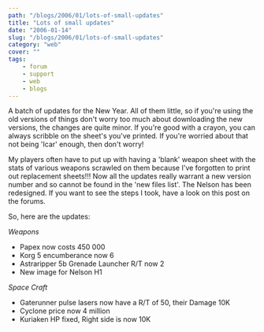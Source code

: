 ```yaml
---
path: "/blogs/2006/01/lots-of-small-updates"
title: "Lots of small updates"
date: "2006-01-14"
slug: "/blogs/2006/01/lots-of-small-updates"
category: "web"
cover: ""
tags:
    - forum
    - support
    - web
    - blogs
---
```

A batch of updates for the New Year. All of them little, so if you're using the old versions of things don't worry too much about downloading the new versions, the changes are quite minor. If you're good with a crayon, you can always scribble on the sheet's you've printed. If you're worried about that not being 'Icar' enough, then don't worry! 

My players often have to put up with having a 'blank' weapon sheet with the stats of various weapons scrawled on them because I've forgotten to print out replacement sheets!!! Now all the updates really warrant a new version number and so cannot be found in the 'new files list'. The Nelson has been redesigned. If you want to see the steps I took, have a look on this post on the forums.

So, here are the updates:

*Weapons*
- Papex now costs 450 000
- Korg 5 encumberance now 6
- Astraripper 5b Grenade Launcher R/T now 2
- New image for Nelson H1

*Space Craft*
- Gaterunner pulse lasers now have a R/T of 50, their Damage 10K
- Cyclone price now 4 million
- Kuriaken HP fixed, Right side is now 10K
